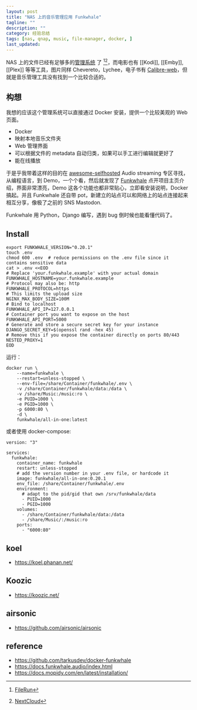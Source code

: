 ```yaml
---
layout: post
title: "NAS 上的音乐管理应用 Funkwhale"
tagline: ""
description: ""
category: 经验总结
tags: [nas, qnap, music, file-manager, docker, ]
last_updated:
---
```


NAS 上的文件已经有足够多的[管理系统](/post/2018/06/qnap-file-sync.html) 了 [^1][^2]，而电影也有 [[Kodi]], [[Emby]], [[Plex]] 等等工具，图片同样 Chevereto，Lychee，电子书有 [Calibre-web](/post/2020/02/qnap-calibre-web.html)，但就是音乐管理工具没有找到一个比较合适的。

## 构想
我想的应该这个管理系统可以直接通过 Docker 安装，提供一个比较美观的 Web 页面。

- Docker
- 映射本地音乐文件夹
- Web 管理界面
- 可以根据文件的 metadata 自动归类，如果可以手工进行编辑就更好了
- 能在线播放

于是乎我带着这样的目的在 [awesome-selfhosted](https://github.com/awesome-selfhosted/awesome-selfhosted#audio-streaming) Audio streaming 专区寻找，从编程语言，到 Demo，一个个看，然后就发现了 [Funkwhale](https://funkwhale.audio/) 点开项目主页介绍，界面非常漂亮，Demo 这各个功能也都非常贴心，立即看安装说明，Docker 搞起。并且 Funkwhale 还自带 pot，新建立的站点可以和网络上的站点连接起来相互分享，像极了之前的 SNS Mastodon.

Funkwhale 用 Python，Django 编写，遇到 bug 倒时候也能看懂代码了。

## Install

	export FUNKWHALE_VERSION="0.20.1"
	touch .env
	chmod 600 .env  # reduce permissions on the .env file since it contains sensitive data
	cat > .env <<EOD
	# Replace 'your.funkwhale.example' with your actual domain
	FUNKWHALE_HOSTNAME=your.funkwhale.example
	# Protocol may also be: http
	FUNKWHALE_PROTOCOL=https
	# This limits the upload size
	NGINX_MAX_BODY_SIZE=100M
	# Bind to localhost
	FUNKWHALE_API_IP=127.0.0.1
	# Container port you want to expose on the host
	FUNKWHALE_API_PORT=5000
	# Generate and store a secure secret key for your instance
	DJANGO_SECRET_KEY=$(openssl rand -hex 45)
	# Remove this if you expose the container directly on ports 80/443
	NESTED_PROXY=1
	EOD

运行：

	docker run \
		--name=funkwhale \
		--restart=unless-stopped \
		--env-file=/share/Container/funkwhale/.env \
		-v /share/Container/funkwhale/data:/data \
		-v /share/Music:/music:ro \
		-e PUID=1000 \
		-e PGID=1000 \
		-p 6000:80 \
		-d \
		funkwhale/all-in-one:latest

或者使用 docker-compose:

	version: "3"

	services:
	  funkwhale:
		container_name: funkwhale
		restart: unless-stopped
		# add the version number in your .env file, or hardcode it
		image: funkwhale/all-in-one:0.20.1
		env_file: /share/Container/funkwhale/.env
		environment:
		  # adapt to the pid/gid that own /srv/funkwhale/data
		  - PUID=1000
		  - PGID=1000
		volumes:
		  - /share/Container/funkwhale/data:/data
		  - /share/Music/:/music:ro
		ports:
		  - "6000:80"


## koel

- <https://koel.phanan.net/>


## Koozic

- <https://koozic.net/>

[^1]: [FileRun](/post/2018/06/filerun.html)
[^2]: [NextCloud](/post/2018/04/nextcloud.html)

## airsonic

- <https://github.com/airsonic/airsonic>

## reference

- <https://github.com/tarkusdev/docker-funkwhale>
- <https://docs.funkwhale.audio/index.html>
- <https://docs.mopidy.com/en/latest/installation/>
